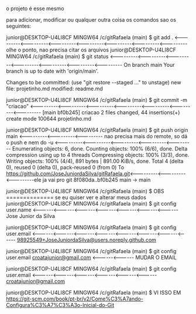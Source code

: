o projeto é esse mesmo

para adicionar, modificar ou qualquer outra coisa os comandos sao os seguintes:

junior@DESKTOP-U4LI8CF MINGW64 /c/gitRafaela (main)
$ git add .    <---------<---------<---------<---------<---------<---------<--------- olhe o ponto, nao precisa citar os arquivos
junior@DESKTOP-U4LI8CF MINGW64 /c/gitRafaela (main)
$ git status   <---------<---------<---------<---------<---------<---------<---------
On branch main
Your branch is up to date with 'origin/main'.

Changes to be committed:
  (use "git restore --staged <file>..." to unstage)
        new file:   projetinho.md
        modified:   readme.md


junior@DESKTOP-U4LI8CF MINGW64 /c/gitRafaela (main)
$ git commit -m "criacao"  <---------<---------<---------<---------<---------<---------<---------
[main bf0b245] criacao
 2 files changed, 44 insertions(+)
 create mode 100644 projetinho.md

junior@DESKTOP-U4LI8CF MINGW64 /c/gitRafaela (main)
$ git push origin main <---------<---------<--------- nao precisa mais do remote, so dá o push e nem do  -u 
<---------<---------<---------<---------<---------
Enumerating objects: 6, done.
Counting objects: 100% (6/6), done.
Delta compression using up to 4 threads
Compressing objects: 100% (3/3), done.
Writing objects: 100% (4/4), 891 bytes | 891.00 KiB/s, done.
Total 4 (delta 0), reused 0 (delta 0), pack-reused 0 (from 0)
To https://github.com/JoseJuniordaSilva/gitRafaela.git<---------<---------<---------ele ja vai pro git
   8f080da..bf0b245  main -> main

junior@DESKTOP-U4LI8CF MINGW64 /c/gitRafaela (main)
$
OBS ==============
se eu quiser ver e alterar meus dados
junior@DESKTOP-U4LI8CF MINGW64 /c/gitRafaela (main)
$ git config user.name   <------<------<------<------<------<------<------
Jose Junior da Silva

junior@DESKTOP-U4LI8CF MINGW64 /c/gitRafaela (main)
$ git config user.email  <------<------<------<------<------<------<------<------
98925549+JoseJuniordaSilva@users.noreply.github.com

junior@DESKTOP-U4LI8CF MINGW64 /c/gitRafaela (main)
$ git config user.email croatajunior@gmail.com <------<------ MUDAR O EMAIL

junior@DESKTOP-U4LI8CF MINGW64 /c/gitRafaela (main)
$ git config user.email  <------<------<------<------<------<------
croatajunior@gmail.com

junior@DESKTOP-U4LI8CF MINGW64 /c/gitRafaela (main)
$
VI ISSO EM https://git-scm.com/book/pt-br/v2/Come%C3%A7ando-Configura%C3%A7%C3%A3o-Inicial-do-Git



